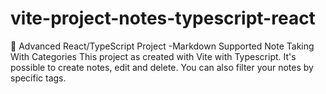 # vite-project-notes-typescript-react
🔵 Advanced React/TypeScript Project -Markdown Supported Note Taking With Categories
This project as created with Vite with Typescript. It's possible to create notes, edit and delete. You can also filter your notes by specific tags.  
